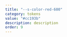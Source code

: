 ```yaml
---
title: "--s-color-red-600"
category: tokens
value: "#cc193b"
description: description
order: 9
---
```

